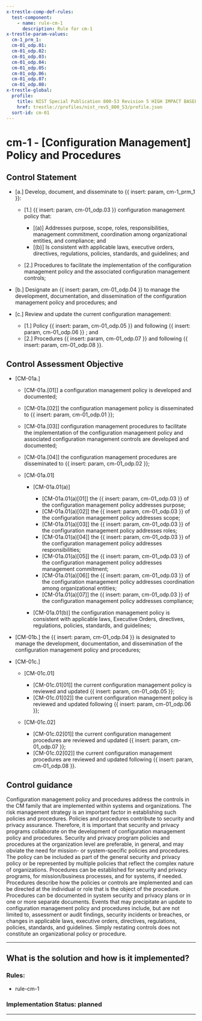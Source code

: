 ```yaml
---
x-trestle-comp-def-rules:
  test-component:
    - name: rule-cm-1
      description: Rule for cm-1
x-trestle-param-values:
  cm-1_prm_1:
  cm-01_odp.01:
  cm-01_odp.02:
  cm-01_odp.03:
  cm-01_odp.04:
  cm-01_odp.05:
  cm-01_odp.06:
  cm-01_odp.07:
  cm-01_odp.08:
x-trestle-global:
  profile:
    title: NIST Special Publication 800-53 Revision 5 HIGH IMPACT BASELINE
    href: trestle://profiles/nist_rev5_800_53/profile.json
  sort-id: cm-01
---
```


# cm-1 - \[Configuration Management\] Policy and Procedures

## Control Statement

- \[a.\] Develop, document, and disseminate to {{ insert: param, cm-1_prm_1 }}:

  - \[1.\] {{ insert: param, cm-01_odp.03 }} configuration management policy that:

    - \[(a)\] Addresses purpose, scope, roles, responsibilities, management commitment, coordination among organizational entities, and compliance; and
    - \[(b)\] Is consistent with applicable laws, executive orders, directives, regulations, policies, standards, and guidelines; and

  - \[2.\] Procedures to facilitate the implementation of the configuration management policy and the associated configuration management controls;

- \[b.\] Designate an {{ insert: param, cm-01_odp.04 }} to manage the development, documentation, and dissemination of the configuration management policy and procedures; and

- \[c.\] Review and update the current configuration management:

  - \[1.\] Policy {{ insert: param, cm-01_odp.05 }} and following {{ insert: param, cm-01_odp.06 }} ; and
  - \[2.\] Procedures {{ insert: param, cm-01_odp.07 }} and following {{ insert: param, cm-01_odp.08 }}.

## Control Assessment Objective

- \[CM-01a.\]

  - \[CM-01a.[01]\] a configuration management policy is developed and documented;
  - \[CM-01a.[02]\] the configuration management policy is disseminated to {{ insert: param, cm-01_odp.01 }};
  - \[CM-01a.[03]\] configuration management procedures to facilitate the implementation of the configuration management policy and associated configuration management controls are developed and documented;
  - \[CM-01a.[04]\] the configuration management procedures are disseminated to {{ insert: param, cm-01_odp.02 }};
  - \[CM-01a.01\]

    - \[CM-01a.01(a)\]

      - \[CM-01a.01(a)[01]\] the {{ insert: param, cm-01_odp.03 }} of the configuration management policy addresses purpose;
      - \[CM-01a.01(a)[02]\] the {{ insert: param, cm-01_odp.03 }} of the configuration management policy addresses scope;
      - \[CM-01a.01(a)[03]\] the {{ insert: param, cm-01_odp.03 }} of the configuration management policy addresses roles;
      - \[CM-01a.01(a)[04]\] the {{ insert: param, cm-01_odp.03 }} of the configuration management policy addresses responsibilities;
      - \[CM-01a.01(a)[05]\] the {{ insert: param, cm-01_odp.03 }} of the configuration management policy addresses management commitment;
      - \[CM-01a.01(a)[06]\] the {{ insert: param, cm-01_odp.03 }} of the configuration management policy addresses coordination among organizational entities;
      - \[CM-01a.01(a)[07]\] the {{ insert: param, cm-01_odp.03 }} of the configuration management policy addresses compliance;

    - \[CM-01a.01(b)\] the configuration management policy is consistent with applicable laws, Executive Orders, directives, regulations, policies, standards, and guidelines;

- \[CM-01b.\] the {{ insert: param, cm-01_odp.04 }} is designated to manage the development, documentation, and dissemination of the configuration management policy and procedures;

- \[CM-01c.\]

  - \[CM-01c.01\]

    - \[CM-01c.01[01]\] the current configuration management policy is reviewed and updated {{ insert: param, cm-01_odp.05 }}; 
    - \[CM-01c.01[02]\] the current configuration management policy is reviewed and updated following {{ insert: param, cm-01_odp.06 }};

  - \[CM-01c.02\]

    - \[CM-01c.02[01]\] the current configuration management procedures are reviewed and updated {{ insert: param, cm-01_odp.07 }}; 
    - \[CM-01c.02[02]\] the current configuration management procedures are reviewed and updated following {{ insert: param, cm-01_odp.08 }}.

## Control guidance

Configuration management policy and procedures address the controls in the CM family that are implemented within systems and organizations. The risk management strategy is an important factor in establishing such policies and procedures. Policies and procedures contribute to security and privacy assurance. Therefore, it is important that security and privacy programs collaborate on the development of configuration management policy and procedures. Security and privacy program policies and procedures at the organization level are preferable, in general, and may obviate the need for mission- or system-specific policies and procedures. The policy can be included as part of the general security and privacy policy or be represented by multiple policies that reflect the complex nature of organizations. Procedures can be established for security and privacy programs, for mission/business processes, and for systems, if needed. Procedures describe how the policies or controls are implemented and can be directed at the individual or role that is the object of the procedure. Procedures can be documented in system security and privacy plans or in one or more separate documents. Events that may precipitate an update to configuration management policy and procedures include, but are not limited to, assessment or audit findings, security incidents or breaches, or changes in applicable laws, executive orders, directives, regulations, policies, standards, and guidelines. Simply restating controls does not constitute an organizational policy or procedure.

______________________________________________________________________

## What is the solution and how is it implemented?

<!-- For implementation status enter one of: implemented, partial, planned, alternative, not-applicable -->

<!-- Note that the list of rules under ### Rules: is read-only and changes will not be captured after assembly to JSON -->

<!-- Add control implementation description here for control: cm-1 -->

### Rules:

  - rule-cm-1

### Implementation Status: planned

______________________________________________________________________
